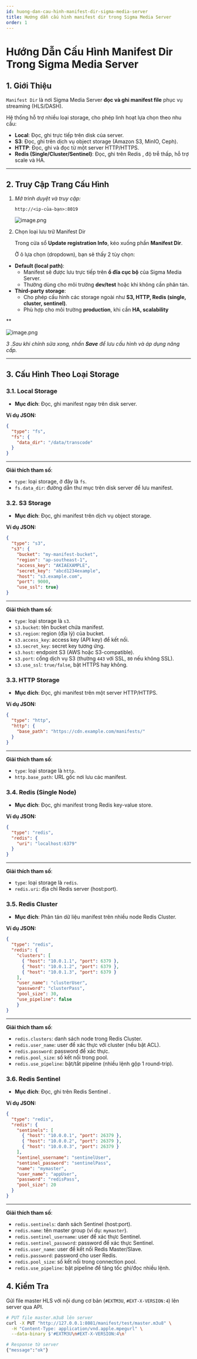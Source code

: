 ```yaml
---
id: huong-dan-cau-hinh-manifest-dir-sigma-media-server
title: Hướng dẫn cấu hình manifest dir trong Sigma Media Server
order: 1
---
```


# Hướng Dẫn Cấu Hình Manifest Dir Trong Sigma Media Server

## 1. Giới Thiệu

`Manifest Dir` là nơi Sigma Media Server **đọc và ghi manifest file** phục vụ streaming (HLS/DASH).

Hệ thống hỗ trợ nhiều loại storage, cho phép linh hoạt lựa chọn theo nhu cầu:

- **Local**: Đọc, ghi trực tiếp trên disk của server.
- **S3**:  Đọc, ghi trên dịch vụ object storage (Amazon S3, MinIO, Ceph).
- **HTTP**:  Đọc, ghi và đọc từ một server HTTP/HTTPS.
- **Redis (Single/Cluster/Sentinel)**:  Đọc, ghi trên Redis , độ trễ thấp, hỗ trợ scale và HA.

---

## 2. Truy Cập Trang Cấu Hình

1. *Mở trình duyệt và truy cập:*
    
    `http://<ip-của-bạn>:8019`
    
    ![image.png](../image/09-guid-config-manifest-dir/dashbroad.png)
    

 2. Chọn loại lưu trữ Manifest Dir

     Trong cửa sổ **Update registration Info**, kéo xuống phần **Manifest Dir**.

     Ở ô lựa chọn (dropdown), bạn sẽ thấy 2 tùy chọn:

- **Default (local path)**:
    - Manifest sẽ được lưu trực tiếp trên **ổ đĩa cục bộ** của Sigma Media Server.
    - Thường dùng cho môi trường **dev/test** hoặc khi không cần phân tán.
- **Third-party storage**:
    - Cho phép cấu hình các storage ngoài như **S3, HTTP, Redis (single, cluster, sentinel)**.
    - Phù hợp cho môi trường **production**, khi cần **HA, scalability**

 **

  ![image.png](../image/09-guid-config-manifest-dir/update-register.png)

*3 .Sau khi chỉnh sửa xong, nhấn **Save** để lưu cấu hình và áp dụng nâng cấp.*

---

## 3. Cấu Hình Theo Loại Storage

### 3.1. Local Storage

- **Mục đích**:  Đọc, ghi manifest ngay trên disk server.

**Ví dụ JSON:**

```json
{
  "type": "fs",
  "fs": {
    "data_dir": "/data/transcode"
  }
}

```

---

**Giải thích tham số**:

- `type`: loại storage, ở đây là `fs`.
- `fs.data_dir`: đường dẫn thư mục trên disk server để lưu manifest.

### 3.2. S3 Storage

- **Mục đích**:  Đọc, ghi manifest trên dịch vụ object storage.

**Ví dụ JSON:**

```json
{
  "type": "s3",
  "s3": {
    "bucket": "my-manifest-bucket",
    "region": "ap-southeast-1",
    "access_key": "AKIAEXAMPLE",
    "secret_key": "abcd1234example",
    "host": "s3.example.com",
    "port": 9000,
    "use_ssl": true}
}

```

---

**Giải thích tham số**:

- `type`: loại storage là `s3`.
- `s3.bucket`: tên bucket chứa manifest.
- `s3.region`: region (địa lý) của bucket.
- `s3.access_key`: access key (API key) để kết nối.
- `s3.secret_key`: secret key tương ứng.
- `s3.host`: endpoint S3 (AWS hoặc S3-compatible).
- `s3.port`: cổng dịch vụ S3 (thường `443` với SSL, `80` nếu không SSL).
- `s3.use_ssl`: `true/false`, bật HTTPS hay không.

### 3.3. HTTP Storage

- **Mục đích**:  Đọc, ghi manifest trên một server HTTP/HTTPS.

**Ví dụ JSON:**

```json
{
  "type": "http",
  "http": {
    "base_path": "https://cdn.example.com/manifests/"
  }
}

```

---

**Giải thích tham số**:

- `type`: loại storage là `http`.
- `http.base_path`: URL gốc nơi lưu các manifest.

### 3.4. Redis (Single Node)

- **Mục đích**:  Đọc, ghi manifest trong Redis key-value store.

**Ví dụ JSON:**

```json
{
  "type": "redis",
  "redis": {
    "uri": "localhost:6379"
  }
}

```

---

**Giải thích tham số**:

- `type`: loại storage là `redis`.
- `redis.uri`: địa chỉ Redis server (host:port).

### 3.5. Redis Cluster

- **Mục đích**: Phân tán dữ liệu manifest trên nhiều node Redis Cluster.

**Ví dụ JSON:**

```json
{
  "type": "redis",
  "redis": {
    "clusters": [
      { "host": "10.0.1.1", "port": 6379 },
      { "host": "10.0.1.2", "port": 6379 },
      { "host": "10.0.1.3", "port": 6379 }
    ],
    "user_name": "clusterUser",
    "password": "clusterPass",
    "pool_size": 30,
    "use_pipeline": false
    }
}

```

---

**Giải thích tham số**:

- `redis.clusters`: danh sách node trong Redis Cluster.
- `redis.user_name`: user để xác thực với cluster (nếu bật ACL).
- `redis.password`: password để xác thực.
- `redis.pool_size`: số kết nối trong pool.
- `redis.use_pipeline`: bật/tắt pipeline (nhiều lệnh gộp 1 round-trip).

### 3.6. Redis Sentinel

- **Mục đích**: Đọc, ghi trên  Redis Sentinel .

**Ví dụ JSON:**

```json
{
  "type": "redis",
  "redis": {
    "sentinels": [
      { "host": "10.0.0.1", "port": 26379 },
      { "host": "10.0.0.2", "port": 26379 },
      { "host": "10.0.0.3", "port": 26379 }
    ],
    "sentinel_username": "sentinelUser",
    "sentinel_password": "sentinelPass",
    "name": "mymaster",
    "user_name": "appUser",
    "password": "redisPass",
    "pool_size": 20
  }
}

```

---

**Giải thích tham số**:

- `redis.sentinels`: danh sách Sentinel (host:port).
- `redis.name`: tên master group (ví dụ: `mymaster`).
- `redis.sentinel_username`: user để xác thực Sentinel.
- `redis.sentinel_password`: password để xác thực Sentinel.
- `redis.user_name`: user để kết nối Redis Master/Slave.
- `redis.password`: password cho user Redis.
- `redis.pool_size`: số kết nối trong connection pool.
- `redis.use_pipeline`: bật pipeline để tăng tốc ghi/đọc nhiều lệnh.

## 4. Kiểm Tra

Gửi file master HLS với nội dung cơ bản (`#EXTM3U`, `#EXT-X-VERSION:4`) lên server qua API.

```bash
# PUT file master.m3u8 lên server
curl -X PUT "http://127.0.0.1:8081/manifest/test/master.m3u8" \
  -H "Content-Type: application/vnd.apple.mpegurl" \
  --data-binary $'#EXTM3U\n#EXT-X-VERSION:4\n'

# Response từ server
{"message":"ok"}
```
